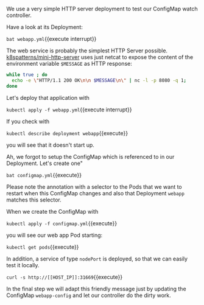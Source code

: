 We use a very simple HTTP server deployment to test our ConfigMap watch controller.

Have a look at its Deployment:

`bat webapp.yml`{{execute interrupt}}

The web service is probably the simplest HTTP Server possible. [k8spatterns/mini-http-server](https://github.com/k8spatterns/examples/blob/master/advanced/images/mini-http-server.dockerfile) uses just netcat to expose the content of the environment variable `$MESSAGE` as HTTP response:

```bash
while true ; do
  echo -e \"HTTP/1.1 200 OK\n\n $MESSAGE\n\" | nc -l -p 8080 -q 1;
done
```

Let's deploy that application with

`kubectl apply -f webapp.yml`{{execute interrupt}}

If you check with

`kubectl describe deployment webapp`{{execute}}

you will see that it doesn't start up.

Ah, we forgot to setup the ConfigMap which is referenced to in our Deployment. Let's create one"

`bat configmap.yml`{{execute}}

Please note the annotation with a selector to the Pods that we want to restart when this ConfigMap changes and also that Deployment `webapp` matches this selector.

When we create the ConfigMap with

`kubectl apply -f configmap.yml`{{execute}}

you will see our web app Pod starting:

`kubectl get pods`{{execute}}

In addition, a service of type `nodePort` is deployed, so that we can easily test it locally.

`curl -s http://[[HOST_IP]]:31669`{{execute}}

In the final step we will adapt this friendly message just by updating the ConfigMap `webapp-config` and let our controller do the dirty work.
